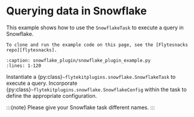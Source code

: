 # Querying data in Snowflake

This example shows how to use the `SnowflakeTask` to execute a query in Snowflake.

```{note}
To clone and run the example code on this page, see the [Flytesnacks repo][flytesnacks].
```

```{rli} https://raw.githubusercontent.com/flyteorg/flytesnacks/master/examples/snowflake_plugin/snowflake_plugin/snowflake_plugin_example.py
:caption: snowflake_plugin/snowflake_plugin_example.py
:lines: 1-120
```

Instantiate a {py:class}`~flytekitplugins.snowflake.SnowflakeTask` to execute a query.
Incorporate {py:class}`~flytekitplugins.snowflake.SnowflakeConfig` within the task to define the appropriate configuration.

:::{note}
Please give your Snowflake task different names.
:::

[flytesnacks]: https://github.com/flyteorg/flytesnacks/tree/master/examples/snowflake_plugin
